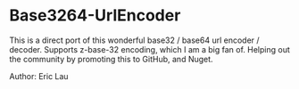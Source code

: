 Base3264-UrlEncoder
===================
This is a direct port of this wonderful base32 / base64 url encoder / decoder. Supports z-base-32 encoding, which I am a big fan of. Helping out the community by promoting this to GitHub, and Nuget.

Author: Eric Lau
